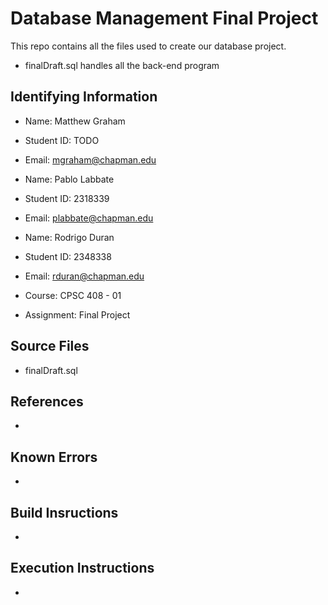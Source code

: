 # Database Management Final Project


This repo contains all the files used to create our database project.

* finalDraft.sql handles all the back-end program


## Identifying Information

* Name: Matthew Graham
* Student ID: TODO
* Email: mgraham@chapman.edu

* Name: Pablo Labbate
* Student ID: 2318339
* Email: plabbate@chapman.edu

* Name: Rodrigo Duran
* Student ID: 2348338
* Email: rduran@chapman.edu
* Course: CPSC 408 - 01
* Assignment: Final Project



## Source Files

* finalDraft.sql

## References

*

## Known Errors

*

## Build Insructions

*

## Execution Instructions

*
